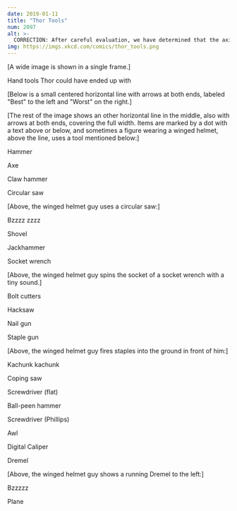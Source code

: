 ```yaml
---
date: 2019-01-11
title: "Thor Tools"
num: 2097
alt: >-
  CORRECTION: After careful evaluation, we have determined that the axis label on this chart was printed backward.
img: https://imgs.xkcd.com/comics/thor_tools.png
---
```

[A wide image is shown in a single frame.]

Hand tools Thor could have ended up with

[Below is a small centered horizontal line with arrows at both ends, labeled "Best" to the left and "Worst" on the right.]

[The rest of the image shows an other horizontal line in the middle, also with arrows at both ends, covering the full width. Items are marked by a dot with a text above or below, and sometimes a figure wearing a winged helmet, above the line, uses a tool mentioned below:]

Hammer

Axe

Claw hammer

Circular saw

[Above, the winged helmet guy uses a circular saw:]

Bzzzz zzzz

Shovel

Jackhammer

Socket wrench

[Above, the winged helmet guy spins the socket of a socket wrench with a tiny sound.]

Bolt cutters

Hacksaw

Nail gun

Staple gun

[Above, the winged helmet guy fires staples into the ground in front of him:]

Kachunk kachunk

Coping saw

Screwdriver (flat)

Ball-peen hammer

Screwdriver (Phillips)

Awl

Digital Caliper

Dremel

[Above, the winged helmet guy shows a running Dremel to the left:]

Bzzzzz

Plane